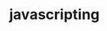                                                                                                                                                                          
# javascripting


